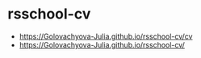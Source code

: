 # rsschool-cv
* https://Golovachyova-Julia.github.io/rsschool-cv/cv
* https://Golovachyova-Julia.github.io/rsschool-cv/
